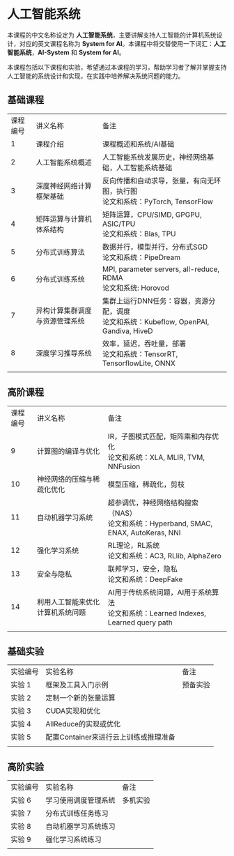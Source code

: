 # 人工智能系统

本课程的中文名称设定为 **人工智能系统**，主要讲解支持人工智能的计算机系统设计，对应的英文课程名称为 **System for AI**。本课程中将交替使用一下词汇：**人工智能系统**，**AI-System** 和 **System for AI**。

本课程包括以下课程和实验，希望通过本课程的学习，帮助学习者了解并掌握支持人工智能的系统设计和实现，在实践中培养解决系统问题的能力。

## 基础课程
||||
|---|---|---|
|课程编号|讲义名称|备注|
|1|课程介绍|课程概述和系统/AI基础|
|2|人工智能系统概述|人工智能系统发展历史，神经网络基础，人工智能系统基础|
|3|深度神经网络计算框架基础|反向传播和自动求导，张量，有向无环图，执行图 <br>论文和系统：PyTorch, TensorFlow|
|4|矩阵运算与计算机体系结构|矩阵运算，CPU/SIMD, GPGPU, ASIC/TPU <br>论文和系统：Blas, TPU|
|5|分布式训练算法|数据并行，模型并行，分布式SGD <br>论文和系统：PipeDream|
|6|分布式训练系统|MPI, parameter servers, all-reduce, RDMA <br>论文和系统: Horovod|
|7|异构计算集群调度与资源管理系统|集群上运行DNN任务：容器，资源分配，调度 <br>论文和系统：Kubeflow, OpenPAI, Gandiva, HiveD|
|8|深度学习推导系统|效率，延迟，吞吐量，部署 <br>论文和系统：TensorRT, TensorflowLite, ONNX|
||||

## 高阶课程
||||
|---|---|---|
|课程编号|讲义名称|备注|
|9|计算图的编译与优化|IR，子图模式匹配，矩阵乘和内存优化 <br>论文和系统：XLA, MLIR, TVM, NNFusion|
|10|神经网络的压缩与稀疏化优化|模型压缩，稀疏化，剪枝|
|11|自动机器学习系统|超参调优，神经网络结构搜索（NAS）<br>论文和系统：Hyperband, SMAC, ENAX, AutoKeras, NNI|
|12|强化学习系统|RL理论，RL系统 <br>论文和系统：AC3, RLlib, AlphaZero|
|13|安全与隐私|联邦学习，安全，隐私 <br>论文和系统：DeepFake|
|14|利用人工智能来优化计算机系统问题|AI用于传统系统问题，AI用于系统算法 <br>论文和系统：Learned Indexes, Learned query path|
||||

## 基础实验
||||
|---|---|---|
|实验编号|实验名称|备注|
|实验 1|框架及工具入门示例|预备实验|
|实验 2|定制一个新的张量运算|
|实验 3|CUDA实现和优化|
|实验 4|AllReduce的实现或优化|
|实验 5|配置Container来进行云上训练或推理准备|
||||

## 高阶实验
||||
|---|---|---|
|实验编号|实验名称|备注|
|实验 6|学习使用调度管理系统|多机实验|
|实验 7|分布式训练任务练习|
|实验 8|自动机器学习系统练习|
|实验 9|强化学习系统练习|
||||